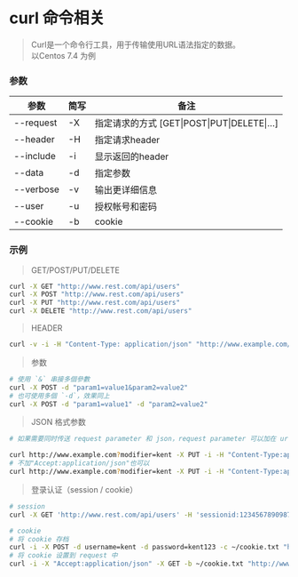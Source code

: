 # curl 命令相关

> Curl是一个命令行工具，用于传输使用URL语法指定的数据。  
> 以Centos 7.4 为例  

### 参数

|  参数  |  简写  |  备注  |
|-------|--------|-------|
| --request | -X | 指定请求的方式 &#91;GET&#124;POST&#124;PUT&#124;DELETE&#124;…&#93; |
| --header | -H | 指定请求header |
| --include | -i | 显示返回的header |
| --data | -d | 指定参数  |
| --verbose | -v | 输出更详细信息 |
| --user | -u | 授权帐号和密码 |
| --cookie | -b | cookie  |

### 示例

> GET/POST/PUT/DELETE  

```bash
curl -X GET "http://www.rest.com/api/users"
curl -X POST "http://www.rest.com/api/users"
curl -X PUT "http://www.rest.com/api/users"
curl -X DELETE "http://www.rest.com/api/users"
```

> HEADER  

```bash
curl -v -i -H "Content-Type: application/json" "http://www.example.com/users"
```

> 参数  

```bash
# 使用 `&` 串接多個參數
curl -X POST -d "param1=value1&param2=value2"
# 也可使用多個 `-d`，效果同上
curl -X POST -d "param1=value1" -d "param2=value2"
```

> JSON 格式参数  

```bash
# 如果需要同时传送 request parameter 和 json，request parameter 可以加在 url 后面，json 参数放入 -d 的参数，header 要加入 "Content-Type:application/json"

curl http://www.example.com?modifier=kent -X PUT -i -H "Content-Type:application/json" -H "Accept:application/json" -d '{"boolean" : false, "foo" : "bar"}'
# 不加"Accept:application/json"也可以
curl http://www.example.com?modifier=kent -X PUT -i -H "Content-Type:application/json" -d '{"boolean" : false, "foo" : "bar"}'
```

> 登录认证（session / cookie）  

```bash
# session
curl -X GET 'http://www.rest.com/api/users' -H 'sessionid:1234567890987654321'

# cookie
# 将 cookie 存档
curl -i -X POST -d username=kent -d password=kent123 -c ~/cookie.txt "http://www.rest.com/auth"
# 将 cookie 设置到 request 中 
curl -i -X "Accept:application/json" -X GET -b ~/cookie.txt "http://www.rest.com/users/1"
```
